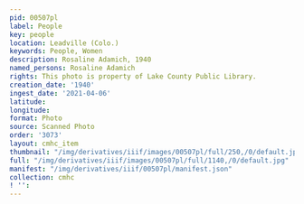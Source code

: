 ```yaml
---
pid: 00507pl
label: People
key: people
location: Leadville (Colo.)
keywords: People, Women
description: Rosaline Adamich, 1940
named_persons: Rosaline Adamich
rights: This photo is property of Lake County Public Library.
creation_date: '1940'
ingest_date: '2021-04-06'
latitude: 
longitude: 
format: Photo
source: Scanned Photo
order: '3073'
layout: cmhc_item
thumbnail: "/img/derivatives/iiif/images/00507pl/full/250,/0/default.jpg"
full: "/img/derivatives/iiif/images/00507pl/full/1140,/0/default.jpg"
manifest: "/img/derivatives/iiif/00507pl/manifest.json"
collection: cmhc
! '': 
---
```


